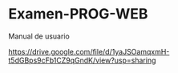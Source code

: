 # Examen-PROG-WEB

Manual de usuario

https://drive.google.com/file/d/1yaJSOamqxmH-t5dGBps9cFb1CZ9qGndK/view?usp=sharing

